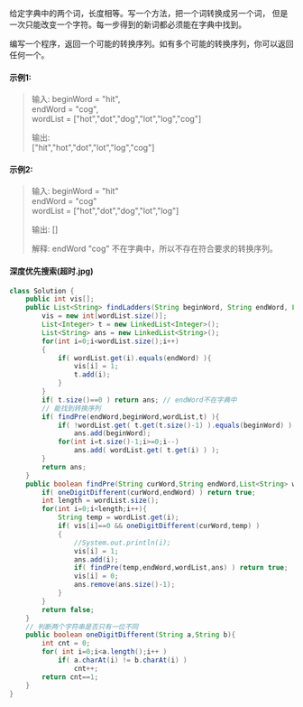 给定字典中的两个词，长度相等。写一个方法，把一个词转换成另一个词， 但是一次只能改变一个字符。每一步得到的新词都必须能在字典中找到。

编写一个程序，返回一个可能的转换序列。如有多个可能的转换序列，你可以返回任何一个。

#### 示例1:
>输入:
beginWord = "hit",  
endWord = "cog",  
wordList = ["hot","dot","dog","lot","log","cog"]  
>     
>输出:    
["hit","hot","dot","lot","log","cog"]  

#### 示例2:
>输入:
beginWord = "hit"  
endWord = "cog"  
wordList = ["hot","dot","dog","lot","log"]  
>     
>输出: []  
>  
>解释: endWord "cog" 不在字典中，所以不存在符合要求的转换序列。  

#### 深度优先搜索(超时.jpg)
``` java
class Solution {
    public int vis[]; 
    public List<String> findLadders(String beginWord, String endWord, List<String> wordList) {
        vis = new int[wordList.size()];
        List<Integer> t = new LinkedList<Integer>();
        List<String> ans = new LinkedList<String>();
        for(int i=0;i<wordList.size();i++)
        {
            if( wordList.get(i).equals(endWord) ){
                vis[i] = 1;
                t.add(i);
            }
        }
        if( t.size()==0 ) return ans; // endWord不在字典中
        // 能找到转换序列
        if( findPre(endWord,beginWord,wordList,t) ){
            if( !wordList.get( t.get(t.size()-1) ).equals(beginWord) )
                ans.add(beginWord);
            for(int i=t.size()-1;i>=0;i--)
                ans.add( wordList.get( t.get(i) ) );
        }
        return ans;
    }
    public boolean findPre(String curWord,String endWord,List<String> wordList,List<Integer> ans){
        if( oneDigitDifferent(curWord,endWord) ) return true;
        int length = wordList.size();
        for(int i=0;i<length;i++){
            String temp = wordList.get(i);
            if( vis[i]==0 && oneDigitDifferent(curWord,temp) )
            {
                //System.out.println(i);
                vis[i] = 1;
                ans.add(i);
                if( findPre(temp,endWord,wordList,ans) ) return true;
                vis[i] = 0;
                ans.remove(ans.size()-1);
            }    
        }
        return false;
    }
    // 判断两个字符串是否只有一位不同
    public boolean oneDigitDifferent(String a,String b){
        int cnt = 0;
        for( int i=0;i<a.length();i++ )
            if( a.charAt(i) != b.charAt(i) )
                cnt++;
        return cnt==1;
    } 
}
```
